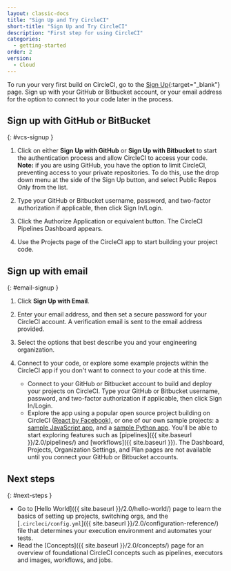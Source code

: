 ```yaml
---
layout: classic-docs
title: "Sign Up and Try CircleCI"
short-title: "Sign Up and Try CircleCI"
description: "First step for using CircleCI"
categories:
  - getting-started
order: 2
version:
  - Cloud
---
```


To run your very first build on CircleCI, go to the [Sign Up](https://circleci.com/signup/){:target="_blank"} page. Sign up with your GitHub or Bitbucket account, or your email address for the option to connect to your code later in the process.

## Sign up with GitHub or BitBucket
{: #vcs-signup }

1. Click on either **Sign Up with GitHub** or **Sign Up with Bitbucket** to start the authentication process and allow CircleCI to access your code. **Note:** if you are using GitHub, you have the option to limit CircleCI, preventing access to your private repositories. To do this, use the drop down menu at the side of the Sign Up button, and select Public Repos Only from the list.

2. Type your GitHub or Bitbucket username, password, and two-factor authorization if applicable, then click Sign In/Login.

3. Click the Authorize Application or equivalent button. The CircleCI Pipelines Dashboard appears.

4. Use the Projects page of the CircleCI app to start building your project code.

## Sign up with email
{: #email-signup }

1. Click **Sign Up with Email**.

2. Enter your email address, and then set a secure password for your CircleCI account. A verification email is sent to the email address provided.

3. Select the options that best describe you and your engineering organization.

4. Connect to your code, or explore some example projects within the CircleCI app if you don't want to connect to your code at this time.

    - Connect to your GitHub or Bitbucket account to build and deploy your projects on CircleCI. Type your GitHub or Bitbucket username, password, and two-factor authorization if applicable, then click Sign In/Login.
    - Explore the app using a popular open source project building on CircleCI ([React by Facebook](https://app.circleci.com/pipelines/github/facebook/react)), or one of our own sample projects: a [sample JavaScript app](https://app.circleci.com/pipelines/github/CircleCI-Public/sample-javascript-cfd/), and a [sample Python app](https://app.circleci.com/pipelines/github/CircleCI-Public/sample-python-cfd/). You'll be able to start exploring features such as [pipelines]({{ site.baseurl }}/2.0/pipelines/) and [workflows]({{ site.baseurl }}). The Dashboard, Projects, Organization Settings, and Plan pages are not available until you connect your GitHub or Bitbucket accounts.


## Next steps
{: #next-steps }

- Go to [Hello World]({{ site.baseurl }}/2.0/hello-world/) page to learn the basics of setting up projects, switching orgs, and the [`.circleci/config.yml`]({{ site.baseurl }}/2.0/configuration-reference/) file that determines your execution environment and automates your tests.
- Read the [Concepts]({{ site.baseurl }}/2.0/concepts/) page for an overview of foundational CircleCI concepts such as pipelines, executors and images, workflows, and jobs.
